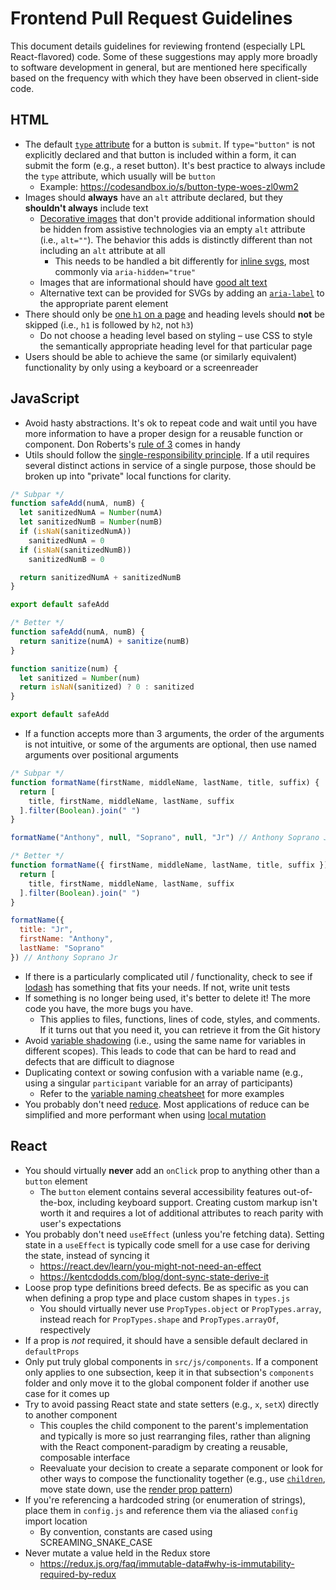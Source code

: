 # Frontend Pull Request Guidelines
This document details guidelines for reviewing frontend (especially LPL React-flavored) code. Some of these suggestions may apply more broadly to software development in general, but are mentioned here specifically based on the frequency with which they have been observed in client-side code.

## HTML
- The default [`type` attribute](https://developer.mozilla.org/en-US/docs/Web/HTML/Element/button#attr-type) for a button is `submit`. If `type="button"` is not explicitly declared and that button is included within a form, it can submit the form (e.g., a reset button). It's best practice to always include the `type` attribute, which usually will be `button`
  - Example: https://codesandbox.io/s/button-type-woes-zl0wm2
- Images should **always** have an `alt` attribute declared, but they **shouldn't always** include text
  - [Decorative images](https://www.w3.org/WAI/tutorials/images/decorative/) that don't provide additional information should be hidden from assistive technologies via an empty `alt` attribute (i.e., `alt=""`). The behavior this adds is distinctly different than not including an `alt` attribute at all
    - This needs to be handled a bit differently for [inline svgs](https://css-tricks.com/accessible-svgs/), most commonly via `aria-hidden="true"`
  - Images that are informational should have [good alt text](https://www.semrush.com/blog/alt-text/#alt-text-best-practices)
  - Alternative text can be provided for SVGs by adding an [`aria-label`](https://developer.mozilla.org/en-US/docs/Web/Accessibility/ARIA/Attributes/aria-label) to the appropriate parent element
- There should only be [one `h1` on a page](https://developer.mozilla.org/en-US/docs/Web/HTML/Element/Heading_Elements#avoid_using_multiple_h1_elements_on_one_page) and heading levels should **not** be skipped (i.e., `h1` is followed by `h2`, not `h3`)
  - Do not choose a heading level based on styling – use CSS to style the semantically appropriate heading level for that particular page
- Users should be able to achieve the same (or similarly equivalent) functionality by only using a keyboard or a screenreader

## JavaScript
- Avoid hasty abstractions. It's ok to repeat code and wait until you have more information to have a proper design for a reusable function or component. Don Roberts's [rule of 3](https://en.wikipedia.org/wiki/Rule_of_three_(computer_programming)) comes in handy
- Utils should follow the [single-responsibility principle](https://en.wikipedia.org/wiki/Single-responsibility_principle). If a util requires several distinct actions in service of a single purpose, those should be broken up into "private" local functions for clarity.
```js
/* Subpar */
function safeAdd(numA, numB) {
  let sanitizedNumA = Number(numA)
  let sanitizedNumB = Number(numB)
  if (isNaN(sanitizedNumA))
    sanitizedNumA = 0
  if (isNaN(sanitizedNumB))
    sanitizedNumB = 0

  return sanitizedNumA + sanitizedNumB
}

export default safeAdd

/* Better */
function safeAdd(numA, numB) {
  return sanitize(numA) + sanitize(numB)
}

function sanitize(num) {
  let sanitized = Number(num)
  return isNaN(sanitized) ? 0 : sanitized
}

export default safeAdd
```
- If a function accepts more than 3 arguments, the order of the arguments is not intuitive, or some of the arguments are optional, then use named arguments over positional arguments
```js
/* Subpar */
function formatName(firstName, middleName, lastName, title, suffix) {
  return [
    title, firstName, middleName, lastName, suffix
  ].filter(Boolean).join(" ")
}

formatName("Anthony", null, "Soprano", null, "Jr") // Anthony Soprano Jr

/* Better */
function formatName({ firstName, middleName, lastName, title, suffix }) {
  return [
    title, firstName, middleName, lastName, suffix
  ].filter(Boolean).join(" ")
}

formatName({
  title: "Jr",
  firstName: "Anthony",
  lastName: "Soprano"
}) // Anthony Soprano Jr
```
- If there is a particularly complicated util / functionality, check to see if [lodash](https://lodash.com/docs/4.17.15) has something that fits your needs. If not, write unit tests
- If something is no longer being used, it's better to delete it! The more code you have, the more bugs you have.
  - This applies to files, functions, lines of code, styles, and comments. If it turns out that you need it, you can retrieve it from the Git history
- Avoid [variable shadowing](https://en.wikipedia.org/wiki/Variable_shadowing) (i.e., using the same name for variables in different scopes). This leads to code that can be hard to read and defects that are difficult to diagnose
- Duplicating context or sowing confusion with a variable name (e.g., using a singular `participant` variable for an array of participants)
  - Refer to the [variable naming cheatsheet](https://github.com/kettanaito/naming-cheatsheet) for more examples
- You probably don't need [reduce](https://developer.mozilla.org/en-US/docs/Web/JavaScript/Reference/Global_Objects/Array/reduce). Most applications of reduce can be simplified and more performant when using [local mutation](https://typeofnan.dev/mutation-isnt-always-bad-in-javascript/)

## React
- You should virtually **never** add an `onClick` prop to anything other than a `button` element
  - The `button` element contains several accessibility features out-of-the-box, including keyboard support. Creating custom markup isn't worth it and requires a lot of additional attributes to reach parity with user's expectations
- You probably don't need `useEffect` (unless you're fetching data). Setting state in a `useEffect` is typically code smell for a use case for deriving the state, instead of syncing it
  - https://react.dev/learn/you-might-not-need-an-effect
  - https://kentcdodds.com/blog/dont-sync-state-derive-it
- Loose prop type definitions breed defects. Be as specific as you can when defining a prop type and place custom shapes in `types.js`
  - You should virtually never use `PropTypes.object` or `PropTypes.array`, instead reach for `PropTypes.shape` and `PropTypes.arrayOf`, respectively
- If a prop is _not_ required, it should have a sensible default declared in `defaultProps`
- Only put truly global components in `src/js/components`. If a component only applies to one subsection, keep it in that subsection's `components` folder and only move it to the global component folder if another use case for it comes up
- Try to avoid passing React state and state setters (e.g., `x`, `setX`) directly to another component
  - This couples the child component to the parent's implementation and typically is more so just rearranging files, rather than aligning with the React component-paradigm by creating a reusable, composable interface
  - Reevaluate your decision to create a separate component or look for other ways to compose the functionality together (e.g., use [`children`](https://react.dev/learn/passing-props-to-a-component#passing-jsx-as-children), move state down, use the [render prop pattern](https://reactjs.org/docs/render-props.html))
- If you're referencing a hardcoded string (or enumeration of strings), place them in `config.js` and reference them via the aliased `config` import location
  - By convention, constants are cased using SCREAMING_SNAKE_CASE
- Never mutate a value held in the Redux store
  - https://redux.js.org/faq/immutable-data#why-is-immutability-required-by-redux